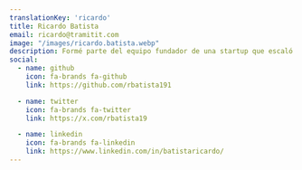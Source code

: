 ```yaml
---
translationKey: 'ricardo'
title: Ricardo Batista
email: ricardo@tramitit.com
image: "/images/ricardo.batista.webp"
description: Formé parte del equipo fundador de una startup que escaló a $7M ARR, y actué como GM para un unicornio español ($65M ARR bajo mi responsabilidad).
social:
  - name: github
    icon: fa-brands fa-github
    link: https://github.com/rbatista191

  - name: twitter
    icon: fa-brands fa-twitter
    link: https://x.com/rbatista19

  - name: linkedin
    icon: fa-brands fa-linkedin
    link: https://www.linkedin.com/in/batistaricardo/
---
```

